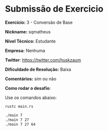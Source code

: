 # Submissão de Exercicio

**Exercicio:** 3 - Conversão de Base

**Nickname:** sqmatheus

**Nível Técnico:** Estudante

**Empresa:** Nenhuma

**Twitter**: https://twitter.com/huskzaum

**Dificuldade de Resolução:** Baixa

**Comentários:** sim ou não

**Como rodar o desafio**:

Use os comandos abaixo:

```bash
rustc main.rs
```

```bash
./main 7
./main 7 27
./main 7 27 64
```
